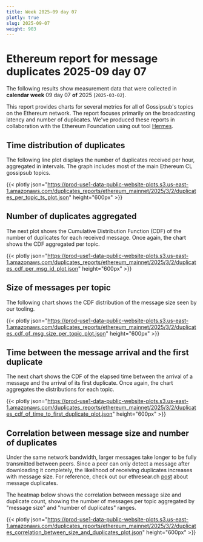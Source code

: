 ```yaml
---
title: Week 2025-09 day 07
plotly: true
slug: 2025-09-07
weight: 903
---
```


# Ethereum report for message duplicates 2025-09 day 07

The following results show measurement data that were collected in **calendar week** 09  day 07 **of** 
2025 (`2025-03-02`).

This report provides charts for several metrics for all of Gossipsub's topics on the Ethereum network.
The report focuses primarily on the broadcasting latency and number of duplicates.
We've produced these reports in collaboration with the Ethereum Foundation using out tool [Hermes](/tools/hermes/).

## Time distribution of duplicates

The following line plot displays the number of duplicates received per hour, aggregated in  intervals.
The graph includes most of the main Ethereum CL gossipsub topics. 

{{< plotly json="https://prod-use1-data-public-website-plots.s3.us-east-1.amazonaws.com/duplicates_reports/ethereum_mainnet/2025/3/2/duplicates_per_topic_ts_plot.json" height="600px" >}}

## Number of duplicates aggregated 

The next plot shows the Cumulative Distribution Function (CDF) of the number of duplicates for each received message.
Once again, the chart shows the CDF aggregated per topic.

{{< plotly json="https://prod-use1-data-public-website-plots.s3.us-east-1.amazonaws.com/duplicates_reports/ethereum_mainnet/2025/3/2/duplicates_cdf_per_msg_id_plot.json" height="600px" >}}

## Size of messages per topic

The following chart shows the CDF distribution of the message size seen by our tooling. 

{{< plotly json="https://prod-use1-data-public-website-plots.s3.us-east-1.amazonaws.com/duplicates_reports/ethereum_mainnet/2025/3/2/duplicates_cdf_of_msg_size_per_topic_plot.json" height="600px" >}}

## Time between the message arrival and the first duplicate

The next chart shows the CDF of the elapsed time between the arrival of a message and the arrival of its first duplicate.
Once again, the chart aggregates the distributions for each topic.

{{< plotly json="https://prod-use1-data-public-website-plots.s3.us-east-1.amazonaws.com/duplicates_reports/ethereum_mainnet/2025/3/2/duplicates_cdf_of_time_to_first_duplicate_plot.json" height="600px" >}}

## Correlation between message size and number of duplicates
Under the same network bandwidth, larger messages take longer to be fully transmitted between peers. Since a peer can only detect a message after downloading it completely, the likelihood of receiving duplicates increases with message size.
For reference, check out our ethresear.ch [post](https://ethresear.ch/t/number-duplicate-messages-in-ethereums-gossipsub-network/19921#cdf-of-duplicate-messages-7) about message duplicates.

The heatmap below shows the correlation between message size and duplicate count, showing the number of messages per topic aggregated by "message size" and "number of duplicates" ranges.

{{< plotly json="https://prod-use1-data-public-website-plots.s3.us-east-1.amazonaws.com/duplicates_reports/ethereum_mainnet/2025/3/2/duplicates_correlation_between_size_and_duplicates_plot.json" height="600px" >}}